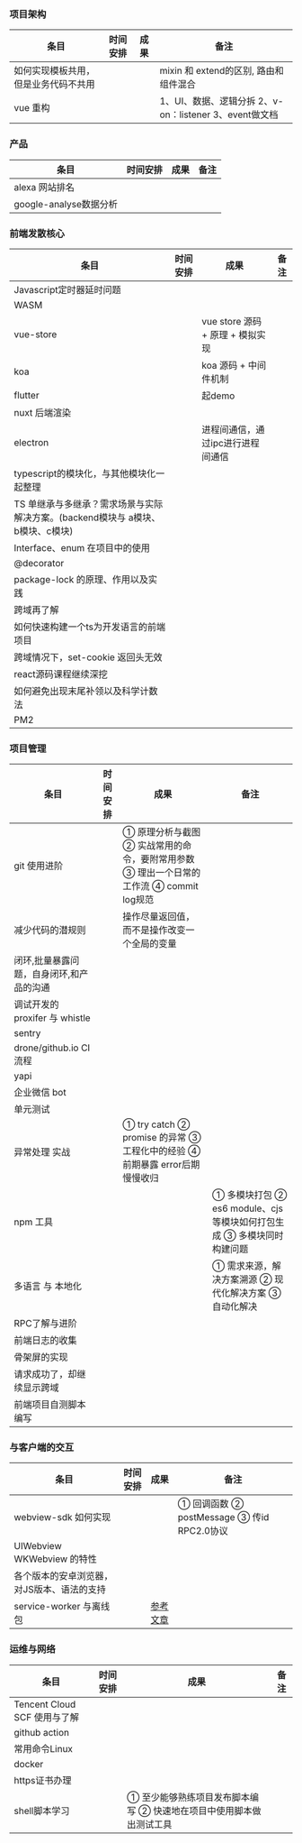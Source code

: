 ### 项目架构
| 条目 | 时间安排 | 成果 | 备注 |
 --- | -- | -- | -- |
| 如何实现模板共用，但是业务代码不共用 |  | |mixin 和 extend的区别, 路由和组件混合 |
| vue 重构 || |  1、UI、数据、逻辑分拆  2、v-on：listener 3、event做文档|

### 产品
| 条目 | 时间安排 | 成果 | 备注 |
 --- | -- | -- | -- |
| alexa 网站排名  ||||
| google-analyse数据分析 ||||

### 前端发散核心
| 条目 | 时间安排 | 成果 | 备注 |
 --- | -- | -- | -- |
| Javascript定时器延时问题  ||||
| WASM  ||||
| vue-store | | vue store 源码 + 原理 + 模拟实现|||
| koa | |   koa 源码 + 中间件机制 |||
| flutter | | 起demo |||
| nuxt 后端渲染 ||||
| electron || 进程间通信，通过ipc进行进程间通信 ||
| typescript的模块化，与其他模块化一起整理 |
| TS 单继承与多继承？需求场景与实际解决方案。(backend模块与 a模块、b模块、c模块) |
| Interface、enum 在项目中的使用 | ||||
| @decorator |||||
| package-lock 的原理、作用以及实践 ||||
| 跨域再了解 ||||
| 如何快速构建一个ts为开发语言的前端项目 ||||
| 跨域情况下，set-cookie 返回头无效 ||||
| react源码课程继续深挖 ||||
| 如何避免出现末尾补领以及科学计数法 ||||
| PM2 ||||

### 项目管理
| 条目 | 时间安排 | 成果 | 备注 |
| --- | -- | -- | -- |
| git 使用进阶  |  | ① 原理分析与截图 ② 实战常用的命令，要附常用参数 ③ 理出一个日常的工作流 ④ commit log规范  ||
| 减少代码的潜规则 | | 操作尽量返回值，而不是操作改变一个全局的变量 ||
| 闭环,批量暴露问题，自身闭环,和产品的沟通 ||||
| 调试开发的 proxifer 与 whistle | |||
| sentry | ||||
| drone/github.io CI流程 | |||||
| yapi | |||||
| 企业微信 bot |||||
| 单元测试 |||||
| 异常处理 实战 || ① try catch ②  promise 的异常 ③  工程化中的经验 ④ 前期暴露 error后期慢慢收归 ||
| npm 工具 ||| ① 多模块打包 ② es6 module、cjs等模块如何打包生成 ③ 多模块同时构建问题 |
| 多语言 与 本地化 ||| ① 需求来源，解决方案溯源 ② 现代化解决方案 ③ 自动化解决 ||
| RPC了解与进阶 |||||
| 前端日志的收集 ||||
| 骨架屏的实现 ||||
| 请求成功了，却继续显示跨域 | |||||
| 前端项目自测脚本编写 |||||

### 与客户端的交互
| 条目 | 时间安排 | 成果 | 备注 |
| --- | -- | -- | -- |
| webview-sdk 如何实现 ||| ① 回调函数 ② postMessage ③ 传id RPC2.0协议 |
| UIWebview WKWebview 的特性 ||||
| 各个版本的安卓浏览器，对JS版本、语法的支持 ||||
| service-worker 与离线包 || [参考文章](https://segmentfault.com/a/1190000008491458) ||

### 运维与网络
| 条目 | 时间安排 | 成果 | 备注 |
| --- | -- | -- | -- |
| Tencent Cloud SCF 使用与了解 ||||
| github action |
| 常用命令Linux |||||
| docker |||||
| https证书办理 |||||
| shell脚本学习 || ① 至少能够熟练项目发布脚本编写 ② 快速地在项目中使用脚本做出测试工具 |  |
